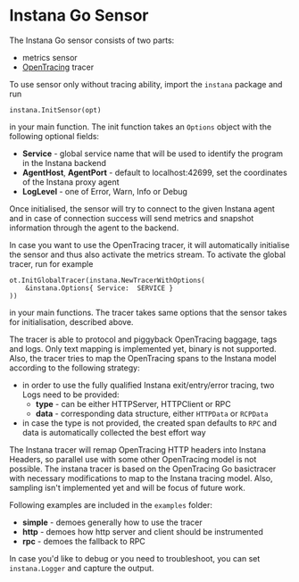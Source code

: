 # Instana Go Sensor

The Instana Go sensor consists of two parts:

* metrics sensor
* [OpenTracing](http://opentracing.io) tracer

To use sensor only without tracing ability, import the `instana` package and run

	instana.InitSensor(opt)

in your main function. The init function takes an `Options` object with the following optional fields:

* **Service** - global service name that will be used to identify the program in the Instana backend
* **AgentHost**, **AgentPort** - default to localhost:42699, set the coordinates of the Instana proxy agent
* **LogLevel** - one of Error, Warn, Info or Debug

Once initialised, the sensor will try to connect to the given Instana agent and in case of connection success will send metrics and snapshot information through the agent to the backend.

In case you want to use the OpenTracing tracer, it will automatically initialise the sensor and thus also activate the metrics stream. To activate the global tracer, run for example

	ot.InitGlobalTracer(instana.NewTracerWithOptions(
	    &instana.Options{ Service:  SERVICE }
	))

in your main functions. The tracer takes same options that the sensor takes for initialisation, described above.

The tracer is able to protocol and piggyback OpenTracing baggage, tags and logs. Only text mapping is implemented yet, binary is not supported. Also, the tracer tries to map the OpenTracing spans to the Instana model according to the following strategy:

* in order to use the fully qualified Instana exit/entry/error tracing, two Logs need to be provided:
	* **type** - can be either HTTPServer, HTTPClient or RPC
	* **data** - corresponding data structure, either `HTTPData` or `RCPData`
* in case the type is not provided, the created span defaults to `RPC` and data is automatically collected the best effort way

The Instana tracer will remap OpenTracing HTTP headers into Instana Headers, so parallel use with some other OpenTracing model is not possible. The instana tracer is based on the OpenTracing Go basictracer with necessary modifications to map to the Instana tracing model. Also, sampling isn't implemented yet and will be focus of future work.

Following examples are included in the `examples` folder:

* **simple** - demoes generally how to use the tracer
* **http** - demoes how http server and client should be instrumented
* **rpc** - demoes the fallback to RPC

In case you'd like to debug or you need to troubleshoot, you can set `instana.Logger` and capture the output.
